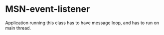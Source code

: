 # MSN-event-listener

Application running this class has to have message loop, and has to run on main thread.
